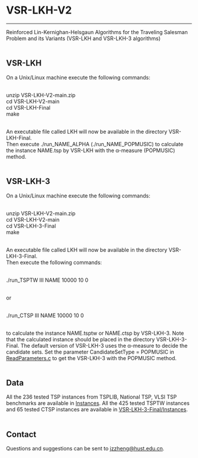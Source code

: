 # VSR-LKH-V2
----
Reinforced Lin-Kernighan-Helsgaun Algorithms for the Traveling Salesman Problem and its Variants (VSR-LKH and VSR-LKH-3 algorithms) <br> <br>

VSR-LKH
----
On a Unix/Linux machine execute the following commands: <br> <br>

unzip VSR-LKH-V2-main.zip <br>
cd VSR-LKH-V2-main <br>
cd VSR-LKH-Final <br>
make <br> <br>

An executable file called LKH will now be available in the directory VSR-LKH-Final. <br>
Then execute ./run_NAME_ALPHA (./run_NAME_POPMUSIC) to calculate the instance NAME.tsp by VSR-LKH with the α-measure (POPMUSIC) method. <br> <br>

VSR-LKH-3
----
On a Unix/Linux machine execute the following commands: <br> <br>

unzip VSR-LKH-V2-main.zip <br>
cd VSR-LKH-V2-main <br>
cd VSR-LKH-3-Final <br>
make <br> <br>

An executable file called LKH will now be available in the directory VSR-LKH-3-Final. <br>
Then execute the following commands: <br> <br>

./run_TSPTW III NAME 10000 10 0 <br> <br>

or <br> <br>

./run_CTSP III NAME 10000 10 0 <br> <br>

to calculate the instance NAME.tsptw or NAME.ctsp by VSR-LKH-3. Note that the calculated instance should be placed in the directory VSR-LKH-3-Final. The default version of VSR-LKH-3 uses the α-measure to decide the candidate sets. Set the parameter CandidateSetType = POPMUSIC in [ReadParameters.c](./VSR-LKH-3-Final/SRC/ReadParameters.c) to get the VSR-LKH-3 with the POPMUSIC method. <br> <br>

Data
----
All the 236 tested TSP instances from TSPLIB, National TSP, VLSI TSP benchmarks are available in [Instances](./Instances). All the 425 tested TSPTW instances and 65 tested CTSP instances are available in [VSR-LKH-3-Final/Instances](./VSR-LKH-3-Final/Instances). <br> <br>

Contact
----
Questions and suggestions can be sent to jzzheng@hust.edu.cn.
